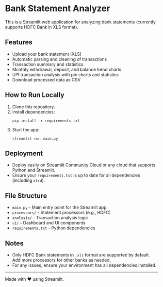 # Bank Statement Analyzer

This is a Streamlit web application for analyzing bank statements (currently supports HDFC Bank in XLS format).

## Features
- Upload your bank statement (XLS)
- Automatic parsing and cleaning of transactions
- Transaction summary and statistics
- Monthly withdrawal, deposit, and balance trend charts
- UPI transaction analysis with pie charts and statistics
- Download processed data as CSV

## How to Run Locally
1. Clone this repository.
2. Install dependencies:
   ```
   pip install -r requirements.txt
   ```
3. Start the app:
   ```
   streamlit run main.py
   ```

## Deployment
- Deploy easily on [Streamlit Community Cloud](https://streamlit.io/cloud) or any cloud that supports Python and Streamlit.
- Ensure your `requirements.txt` is up to date for all dependencies (including `xlrd`).

## File Structure
- `main.py` - Main entry point for the Streamlit app
- `processors/` - Statement processors (e.g., HDFC)
- `analysis/` - Transaction analysis logic
- `ui/` - Dashboard and UI components
- `requirements.txt` - Python dependencies

## Notes
- Only HDFC Bank statements in `.xls` format are supported by default. Add more processors for other banks as needed.
- For any issues, ensure your environment has all dependencies installed.

---

Made with ❤️ using Streamlit.
